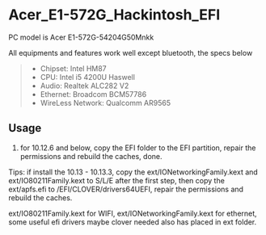 # Acer_E1-572G_Hackintosh_EFI

PC model is Acer E1-572G-54204G50Mnkk

All equipments and features work well except bluetooth, the specs below

> * Chipset:    		Intel HM87
> * CPU: 				Intel i5 4200U Haswell
> * Audio: 				Realtek ALC282 V2
> * Ethernet:			Broadcom BCM57786
> * WireLess Network:	Qualcomm AR9565


## Usage
1. for 10.12.6 and below, copy the EFI folder to the EFI partition, repair the permissions and rebuild the caches, done.

Tips: if install the 10.13 - 10.13.3, copy the ext/IONetworkingFamily.kext and ext/IO80211Family.kext to S/L/E after the first step, then copy the ext/apfs.efi to /EFI/CLOVER/drivers64UEFI, repair the permissions and rebuild the caches.

ext/IO80211Family.kext for WIFI, ext/IONetworkingFamily.kext for ethernet, some useful efi drivers maybe clover needed also has placed in ext folder.
